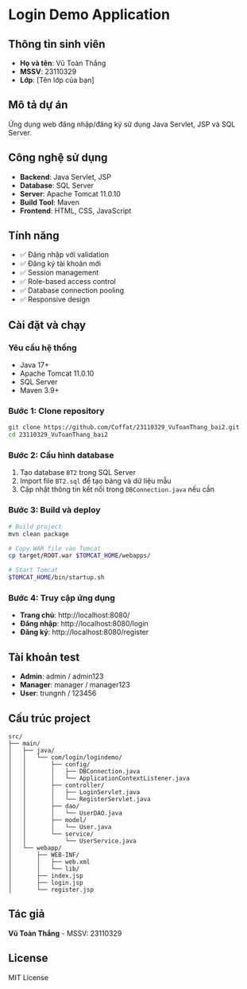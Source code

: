# Login Demo Application

## Thông tin sinh viên
- **Họ và tên**: Vũ Toàn Thắng
- **MSSV**: 23110329
- **Lớp**: [Tên lớp của bạn]

## Mô tả dự án
Ứng dụng web đăng nhập/đăng ký sử dụng Java Servlet, JSP và SQL Server.

## Công nghệ sử dụng
- **Backend**: Java Servlet, JSP
- **Database**: SQL Server
- **Server**: Apache Tomcat 11.0.10
- **Build Tool**: Maven
- **Frontend**: HTML, CSS, JavaScript

## Tính năng
- ✅ Đăng nhập với validation
- ✅ Đăng ký tài khoản mới
- ✅ Session management
- ✅ Role-based access control
- ✅ Database connection pooling
- ✅ Responsive design

## Cài đặt và chạy

### Yêu cầu hệ thống
- Java 17+
- Apache Tomcat 11.0.10
- SQL Server
- Maven 3.9+

### Bước 1: Clone repository
```bash
git clone https://github.com/Coffat/23110329_VuToanThang_bai2.git
cd 23110329_VuToanThang_bai2
```

### Bước 2: Cấu hình database
1. Tạo database `BT2` trong SQL Server
2. Import file `BT2.sql` để tạo bảng và dữ liệu mẫu
3. Cập nhật thông tin kết nối trong `DBConnection.java` nếu cần

### Bước 3: Build và deploy
```bash
# Build project
mvn clean package

# Copy WAR file vào Tomcat
cp target/ROOT.war $TOMCAT_HOME/webapps/

# Start Tomcat
$TOMCAT_HOME/bin/startup.sh
```

### Bước 4: Truy cập ứng dụng
- **Trang chủ**: http://localhost:8080/
- **Đăng nhập**: http://localhost:8080/login
- **Đăng ký**: http://localhost:8080/register

## Tài khoản test
- **Admin**: admin / admin123
- **Manager**: manager / manager123
- **User**: trungnh / 123456

## Cấu trúc project
```
src/
├── main/
│   ├── java/
│   │   └── com/login/logindemo/
│   │       ├── config/
│   │       │   ├── DBConnection.java
│   │       │   └── ApplicationContextListener.java
│   │       ├── controller/
│   │       │   ├── LoginServlet.java
│   │       │   └── RegisterServlet.java
│   │       ├── dao/
│   │       │   └── UserDAO.java
│   │       ├── model/
│   │       │   └── User.java
│   │       └── service/
│   │           └── UserService.java
│   └── webapp/
│       ├── WEB-INF/
│       │   ├── web.xml
│       │   └── lib/
│       ├── index.jsp
│       ├── login.jsp
│       └── register.jsp
```

## Tác giả
**Vũ Toàn Thắng** - MSSV: 23110329

## License
MIT License
